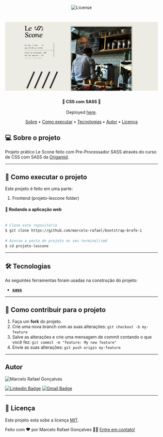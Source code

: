 <p align="center">
   <img alt="License" src="https://img.shields.io/badge/license-MIT-brightgreen">
</p>
<h1 align="center">
    <img alt="lescone" title="#lescone" src="./le-scone.png" />
</h1>

<h4 align="center"> 
	🚧  CSS com SASS 🚧
</h4>
<p align="center">Deployed <a href="https://marcelo-rafael.github.io/lescone/">here</a>.</p>

<p align="center">
 <a href="#-sobre-o-projeto">Sobre</a> •
 <a href="#-como-executar-o-projeto">Como executar</a> • 
 <a href="#-tecnologias">Tecnologias</a> • 
 <a href="#-autor">Autor</a> • 
 <a href="#user-content--licença">Licença</a>
</p>


## 💻 Sobre o projeto

Projeto prático Le Scone feito com Pre-Processador SASS através do curso de CSS com SASS da [Origamid](https://www.origamid.com/curso/css-com-sass).

---


## 🚀 Como executar o projeto

Este projeto é feito em uma parte:

1. Frontend (projeto-lescone folder)


#### 🧭 Rodando a aplicação web

```bash

# Clone este repositório
$ git clone https://github.com/marcelo-rafael/bootstrap-brafe-1

# Acesse a pasta do projeto no seu terminal/cmd
$ cd projeto-lescone


```

---


## 🛠 Tecnologias

As seguintes ferramentas foram usadas na construção do projeto:

-   **[sass](https://sass-lang.com/)**

---

## 💪 Como contribuir para o projeto

1. Faça um **fork** do projeto.
2. Crie uma nova branch com as suas alterações: `git checkout -b my-feature`
3. Salve as alterações e crie uma mensagem de commit contando o que você fez: `git commit -m "feature: My new feature"`
4. Envie as suas alterações: `git push origin my-feature`

---

## Autor

<img  border-radius="50px" src="https://avatars0.githubusercontent.com/u/29902777?s=460&u=61d43667f33a45eb000a2af216e4abeb2d4a6717&v=4" width="100px" alt="Marcelo Rafael Gonçalves"/>

[![Linkedin Badge](https://img.shields.io/badge/-Marcelo-blue?style=flat-square&logo=Linkedin&logoColor=white&link=https://www.linkedin.com/in/marcelo-rafael-gonçalves/)](https://www.linkedin.com/in/marcelo-rafael-gonçalves/) 
[![Gmail Badge](https://img.shields.io/badge/-marcelo.rafael.goncalves@gmail.com-c14438?style=flat-square&logo=Gmail&logoColor=white&link=mailto:marcelo.rafael.goncalves@gmail.com)](mailto:marcelo.rafael.goncalves@gmail.com)

---

## 📝 Licença

Este projeto esta sobe a licença [MIT](./LICENSE).


Feito com ❤️ por Marcelo Rafael Gonçalves 👋🏽 [Entre em contato!](https://www.linkedin.com/in/marcelo-rafael-gonçalves/)

